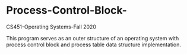 # Process-Control-Block-

CS451-Operating Systems-Fall 2020 

This program serves as an outer structure of an operating system with process control block and process table data structure implementation. 
